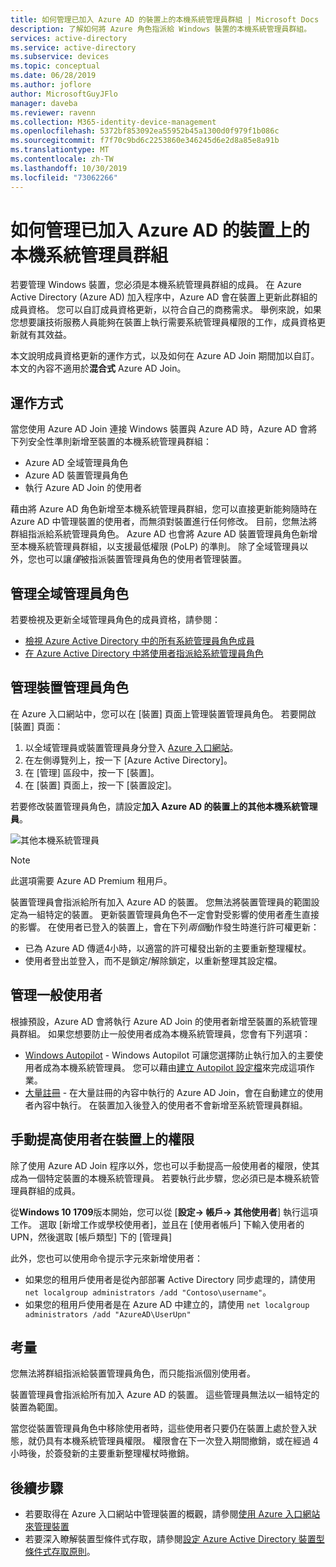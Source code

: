 ```yaml
---
title: 如何管理已加入 Azure AD 的裝置上的本機系統管理員群組 | Microsoft Docs
description: 了解如何將 Azure 角色指派給 Windows 裝置的本機系統管理員群組。
services: active-directory
ms.service: active-directory
ms.subservice: devices
ms.topic: conceptual
ms.date: 06/28/2019
ms.author: joflore
author: MicrosoftGuyJFlo
manager: daveba
ms.reviewer: ravenn
ms.collection: M365-identity-device-management
ms.openlocfilehash: 5372bf853092ea55952b45a1300d0f979f1b086c
ms.sourcegitcommit: f7f70c9bd6c2253860e346245d6e2d8a85e8a91b
ms.translationtype: MT
ms.contentlocale: zh-TW
ms.lasthandoff: 10/30/2019
ms.locfileid: "73062266"
---
```

# <a name="how-to-manage-the-local-administrators-group-on-azure-ad-joined-devices"></a>如何管理已加入 Azure AD 的裝置上的本機系統管理員群組

若要管理 Windows 裝置，您必須是本機系統管理員群組的成員。 在 Azure Active Directory (Azure AD) 加入程序中，Azure AD 會在裝置上更新此群組的成員資格。 您可以自訂成員資格更新，以符合自己的商務需求。 舉例來說，如果您想要讓技術服務人員能夠在裝置上執行需要系統管理員權限的工作，成員資格更新就有其效益。

本文說明成員資格更新的運作方式，以及如何在 Azure AD Join 期間加以自訂。 本文的內容不適用於**混合式** Azure AD Join。

## <a name="how-it-works"></a>運作方式

當您使用 Azure AD Join 連接 Windows 裝置與 Azure AD 時，Azure AD 會將下列安全性準則新增至裝置的本機系統管理員群組：

- Azure AD 全域管理員角色
- Azure AD 裝置管理員角色 
- 執行 Azure AD Join 的使用者   

藉由將 Azure AD 角色新增至本機系統管理員群組，您可以直接更新能夠隨時在 Azure AD 中管理裝置的使用者，而無須對裝置進行任何修改。 目前，您無法將群組指派給系統管理員角色。
Azure AD 也會將 Azure AD 裝置管理員角色新增至本機系統管理員群組，以支援最低權限 (PoLP) 的準則。 除了全域管理員以外，您也可以讓*僅*被指派裝置管理員角色的使用者管理裝置。 

## <a name="manage-the-global-administrators-role"></a>管理全域管理員角色

若要檢視及更新全域管理員角色的成員資格，請參閱：

- [檢視 Azure Active Directory 中的所有系統管理員角色成員](../users-groups-roles/directory-manage-roles-portal.md)
- [在 Azure Active Directory 中將使用者指派給系統管理員角色](../fundamentals/active-directory-users-assign-role-azure-portal.md)


## <a name="manage-the-device-administrator-role"></a>管理裝置管理員角色 

在 Azure 入口網站中，您可以在 [裝置] 頁面上管理裝置管理員角色。 若要開啟 [裝置] 頁面：

1. 以全域管理員或裝置管理員身分登入 [Azure 入口網站](https://portal.azure.com)。
1. 在左側導覽列上，按一下 [Azure Active Directory]。 
1. 在 [管理] 區段中，按一下 [裝置]。
1. 在 [裝置] 頁面上，按一下 [裝置設定]。

若要修改裝置管理員角色，請設定**加入 Azure AD 的裝置上的其他本機系統管理員**。  

![其他本機系統管理員](./media/assign-local-admin/10.png)

>[!NOTE]
> 此選項需要 Azure AD Premium 租用戶。 

裝置管理員會指派給所有加入 Azure AD 的裝置。 您無法將裝置管理員的範圍設定為一組特定的裝置。 更新裝置管理員角色不一定會對受影響的使用者產生直接的影響。 在使用者已登入的裝置上，會在下列*兩個*動作發生時進行許可權更新：

- 已為 Azure AD 傳遞4小時，以適當的許可權發出新的主要重新整理權杖。 
- 使用者登出並登入，而不是鎖定/解除鎖定，以重新整理其設定檔。

## <a name="manage-regular-users"></a>管理一般使用者

根據預設，Azure AD 會將執行 Azure AD Join 的使用者新增至裝置的系統管理員群組。 如果您想要防止一般使用者成為本機系統管理員，您會有下列選項：

- [Windows Autopilot](https://docs.microsoft.com/windows/deployment/windows-autopilot/windows-10-autopilot) - Windows Autopilot 可讓您選擇防止執行加入的主要使用者成為本機系統管理員。 您可以藉由[建立 Autopilot 設定檔](https://docs.microsoft.com/intune/enrollment-autopilot#create-an-autopilot-deployment-profile)來完成這項作業。
- [大量註冊](https://docs.microsoft.com/intune/windows-bulk-enroll) - 在大量註冊的內容中執行的 Azure AD Join，會在自動建立的使用者內容中執行。 在裝置加入後登入的使用者不會新增至系統管理員群組。   

## <a name="manually-elevate-a-user-on-a-device"></a>手動提高使用者在裝置上的權限 

除了使用 Azure AD Join 程序以外，您也可以手動提高一般使用者的權限，使其成為一個特定裝置的本機系統管理員。 若要執行此步驟，您必須已是本機系統管理員群組的成員。 

從**Windows 10 1709**版本開始，您可以從 [**設定-> 帳戶-> 其他使用者**] 執行這項工作。 選取 [新增工作或學校使用者]，並且在 [使用者帳戶] 下輸入使用者的 UPN，然後選取 [帳戶類型] 下的 [管理員]  
 
此外，您也可以使用命令提示字元來新增使用者：

- 如果您的租用戶使用者是從內部部署 Active Directory 同步處理的，請使用 `net localgroup administrators /add "Contoso\username"`。
- 如果您的租用戶使用者是在 Azure AD 中建立的，請使用 `net localgroup administrators /add "AzureAD\UserUpn"`

## <a name="considerations"></a>考量 

您無法將群組指派給裝置管理員角色，而只能指派個別使用者。

裝置管理員會指派給所有加入 Azure AD 的裝置。 這些管理員無法以一組特定的裝置為範圍。

當您從裝置管理員角色中移除使用者時，這些使用者只要仍在裝置上處於登入狀態，就仍具有本機系統管理員權限。 權限會在下一次登入期間撤銷，或在經過 4 小時後，於簽發新的主要重新整理權杖時撤銷。

## <a name="next-steps"></a>後續步驟

- 若要取得在 Azure 入口網站中管理裝置的概觀，請參閱[使用 Azure 入口網站來管理裝置](device-management-azure-portal.md)
- 若要深入瞭解裝置型條件式存取，請參閱[設定 Azure Active Directory 裝置型條件式存取原則](../conditional-access/require-managed-devices.md)。
